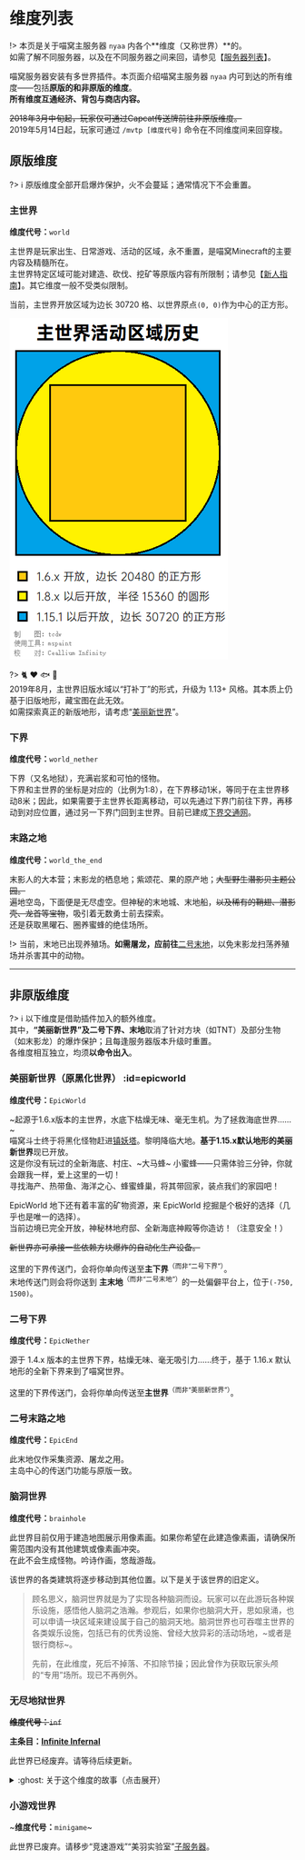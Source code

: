 # 维度列表

!> 本页是关于喵窝主服务器 `nyaa` 内各个**维度（又称世界）**的。  
如需了解不同服务器，以及在不同服务器之间来回，请参见【[服务器列表](wiki/server-network.md)】。

喵窝服务器安装有多世界插件。本页面介绍喵窝主服务器 `nyaa` 内可到达的所有维度——包括**原版的和非原版的维度**。  
**所有维度互通经济、背包与商店内容。**

~~2018年3月中旬起，玩家仅可通过Capcat传送牌前往非原版维度。~~  
2019年5月14日起，玩家可通过 `/mvtp [维度代号]` 命令在不同维度间来回穿梭。


## 原版维度

?> :information_source: 原版维度全部开启爆炸保护，火不会蔓延；通常情况下不会重置。

### 主世界

**维度代号：**`world`

主世界是玩家出生、日常游戏、活动的区域，永不重置，是喵窝Minecraft的主要内容及精髓所在。  
主世界特定区域可能对建造、砍伐、挖矿等原版内容有所限制；请参见【[新人指南](nyaa/beginners-guide.md)】。其它维度一般不受类似限制。

当前，主世界开放区域为边长 30720 格、以世界原点`(0, 0)`作为中心的正方形。

![borders](../assets/images/history/overworld-borders.png)

?> :cat2: :heart: :fish: :whale:  
2019年8月，主世界旧版水域以“打补丁”的形式，升级为 1.13+ 风格。其本质上仍基于旧版地形，藏宝图在此无效。  
如需探索真正的新版地形，请考虑“[美丽新世界](#epicworld)”。

### 下界

**维度代号：**`world_nether`

下界（又名地狱），充满岩浆和可怕的怪物。  
下界和主世界的坐标是对应的（比例为1:8），在下界移动1米，等同于在主世界移动8米；因此，如果需要于主世界长距离移动，可以先通过下界门前往下界，再移动到对应位置，通过另一下界门回到主世界。目前已建成[下界交通网](nyaa/projects/nether-traffic.md)。

### 末路之地

**维度代号：**`world_the_end`

末影人的大本营；末影龙的栖息地；紫颂花、果的原产地；~~大型野生潜影贝主题公园。~~  
遍地空岛，下面便是无尽虚空。但神秘的末地城、末地船，~~以及稀有的鞘翅、潜影壳、龙首等宝物~~，吸引着无数勇士前去探索。  
还是获取黑曜石、圈养蜜蜂的绝佳场所。

!> 当前，末地已出现养殖场。**如需屠龙，应前往**[二号末地](#二号末路之地)，以免末影龙扫荡养殖场并杀害其中的动物。

--------

## 非原版维度

?> :information_source: 以下维度是借助插件加入的额外维度。  
其中，**“美丽新世界”及二号下界、末地**取消了针对方块（如TNT）及部分生物（如末影龙）的爆炸保护；且每逢服务器版本升级时重置。  
各维度相互独立，均须**以命令出入**。


### 美丽新世界（原黑化世界） :id=epicworld

**维度代号：**`EpicWorld`

~起源于1.6.x版本的主世界，水底下枯燥无味、毫无生机。为了拯救海底世界……~  
喵窝斗士终于将黑化怪物赶进[镇妖塔](#无尽地狱世界)。黎明降临大地。**基于1.15.x默认地形的美丽新世界**现已开放。    
这是你没有玩过的全新海底、村庄、~大马蜂~ 小蜜蜂——只需体验三分钟，你就会跟我一样，爱上这里的一切！  
寻找海产、热带鱼、海洋之心、蜂蜜蜂巢，将其带回家，装点我们的家园吧！

EpicWorld 地下还有着丰富的矿物资源，来 EpicWorld 挖掘是个极好的选择（几乎也是唯一的选择）。  
当前边境已完全开放，神秘林地府邸、全新海底神殿等你造访！（注意安全！）

~~新世界亦可承接一些依赖方块爆炸的自动化生产设备。~~

这里的下界传送门，会将你单向传送至**主下界**<sup>（而非“二号下界”）</sup>。<br />
末地传送门则会将你送到 **主末地**<sup>（而非“二号末地”）</sup>的一处偏僻平台上，位于`(-750, 1500)`。



### 二号下界

**维度代号：**`EpicNether`

源于 1.4.x 版本的主世界下界，枯燥无味、毫无吸引力……终于，基于 1.16.x 默认地形的全新下界来到了喵窝世界。

这里的下界传送门，会将你单向传送至**主世界**<sup>（而非“美丽新世界”）</sup>。

<!-- 话说有人来提供更好的文案吗（ -->



### 二号末路之地

**维度代号：**`EpicEnd`

此末地仅作采集资源、屠龙之用。  
主岛中心的传送门功能与原版一致。




### 脑洞世界

**维度代号：**`brainhole`

此世界目前仅用于建造地图展示用像素画。如果你希望在此建造像素画，请确保所需范围内没有其他建筑或像素画冲突。  
在此不会生成怪物。吟诗作画，悠哉游哉。

该世界的各类建筑将逐步移动到其他位置。以下是关于该世界的旧定义。

> 顾名思义，脑洞世界就是为了实现各种脑洞而设。玩家可以在此游玩各种娱乐设施，感悟他人脑洞之浩瀚。参观后，如果你也脑洞大开，思如泉涌，也可以申请一块区域来建设属于自己的脑洞天地。脑洞世界也可吞噬主世界的各类娱乐设施，包括已有的优秀设施、曾经大放异彩的活动场地，~或者是银行商标~。
>
> 先前，在此维度，死后不掉落、不扣除节操；因此曾作为获取玩家头颅的“专用”场所。现已不再例外。



### 无尽地狱世界

~~**维度代号：**`inf`~~

**主条目：[Infinite Infernal](legacy/inf)**

此世界已经废弃。请等待后续更新。

<details>
<summary>:ghost: 关于这个维度的故事（点击展开）</summary>

黑化怪物们逃出喵窝之后，被一群疯狂博士发现，送至月耀城外的秘密基地收治。博士们在其身上做了各种恐怖实验，终于，它们失去控制，攻破月耀城，要挟博士，卷土重来。  
“黑化世界”独立运营后，全新“肝黑”玩法经过长期测试，获得了广泛认可。现在，其以“无尽地狱”之身份重返喵窝。

该维度沿用独立运营时的原有地形（含月耀城），并在此基础上，进一步拓展内容。
该维度使用冒险模式，无法放置方块。

</details>

### 小游戏世界

~**维度代号：**`minigame`~

此世界已废弃。请移步“竞速游戏”“美羽实验室”[子服务器](wiki/server-network.md)。
